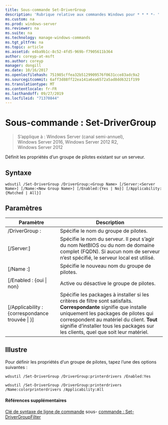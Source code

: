 ```yaml
---
title: Sous-commande Set-DriverGroup
description: 'Rubrique relative aux commandes Windows pour * * * *- '
ms.custom: na
ms.prod: windows-server
ms.reviewer: na
ms.suite: na
ms.technology: manage-windows-commands
ms.tgt_pltfrm: na
ms.topic: article
ms.assetid: e4ba9b1c-8c52-4fd5-969b-f7905611b364
author: coreyp-at-msft
ms.author: coreyp
manager: dongill
ms.date: 10/16/2017
ms.openlocfilehash: 751985cffea32b5129909576f0631cce83adc9a2
ms.sourcegitcommit: 6aff3d88ff22ea141a6ea6572a5ad8dd6321f199
ms.translationtype: MT
ms.contentlocale: fr-FR
ms.lasthandoff: 09/27/2019
ms.locfileid: "71370844"
---
```

# <a name="subcommand-set-drivergroup"></a>Sous-commande : Set-DriverGroup

>S’applique à : Windows Server (canal semi-annuel), Windows Server 2016, Windows Server 2012 R2, Windows Server 2012

Définit les propriétés d’un groupe de pilotes existant sur un serveur.
## <a name="syntax"></a>Syntaxe
```
wdsutil /Set-DriverGroup /DriverGroup:<Group Name> [/Server:<Server Name>] [/Name:<New Group Name>] [/Enabled:{Yes | No}] [/Applicability:{Matched | All}]
```
## <a name="parameters"></a>Paramètres
|Paramètre|Description|
|-------|--------|
|/DriverGroup :<Group Name>|Spécifie le nom du groupe de pilotes.|
|[/Server:<Server name>]|Spécifie le nom du serveur. Il peut s’agir du nom NetBIOS ou du nom de domaine complet (FQDN). Si aucun nom de serveur n’est spécifié, le serveur local est utilisé.|
|[/Name :<New Group Name>]|Spécifie le nouveau nom du groupe de pilotes.|
|[/Enabled : {oui &#124; non}|Active ou désactive le groupe de pilotes.|
|[/Applicability : {correspondance trouvée &#124; }]|Spécifie les packages à installer si les critères de filtre sont satisfaits. **Correspondante** signifie que installe uniquement les packages de pilotes qui correspondent au matériel du client. **Tout** signifie d’installer tous les packages sur les clients, quel que soit leur matériel.|
## <a name="BKMK_examples"></a>Illustre
Pour définir les propriétés d’un groupe de pilotes, tapez l’une des options suivantes :
```
wdsutil /Set-DriverGroup /DriverGroup:printerdrivers /Enabled:Yes
```
```
wdsutil /Set-DriverGroup /DriverGroup:printerdrivers /Name:colorprinterdrivers /Applicability:All
```
#### <a name="additional-references"></a>Références supplémentaires
[Clé de syntaxe de ligne de commande](command-line-syntax-key.md)
sous- [commande : Set-DriverGroupFilter](subcommand-set-drivergroupfilter.md)
